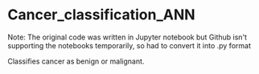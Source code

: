 # Cancer_classification_ANN
Note: The original code was written in Jupyter notebook but Github isn't supporting the notebooks temporarily, so had to convert it into .py format

Classifies cancer as benign or malignant.
